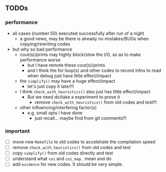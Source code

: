 ## TODOs

### performance 

- all cases (number:50) executed successfully after run of a night
    - a good news, may be there is already no mistakes/BUGs when copying/rewriting codes
- but why so bad performance
    - cout(s)/prints may highly block/slow the I/O, so as to make performance worse
        - but I have remote these cout(s)/prints
        - and I think the for loop(s) and other codes to record infos to read when debug just have little effect/impact
    - the `simplify()` may have a huge effect/impact
        - let's just copy it later!!!
    - I think `check_with_heuristics()` also just has little effect/impact
        - But we need do/take a experiment to prove it
            - remove `check_with_heuristics()` from old codes and test!!!
    - other influencing/interfering factor(s)
        - e.g. small opts I have done
            - just recall... maybe find from git comments!!!

### important

- [ ] move new `Makefile` to old codes to accelelrate the compilation speed
- [ ] remove `check_with_heuristics()` from old codes and test
- [ ] copy `simplify()` from old codes directly and test
- [ ] understand what `coi` and `coi_map_` mean and do
- [ ] add `evidence` for new codes. It should be very simple.

